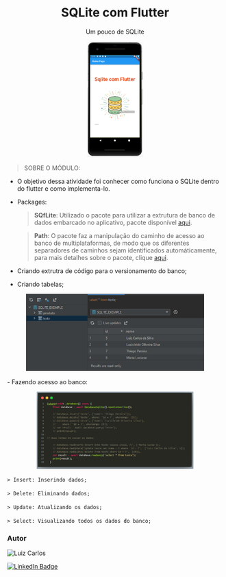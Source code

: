 <h1 align="center"> SQLite com Flutter</h1>

<p align="center"> Um pouco de SQLite</p>

<p align="center">
<img width="" height="270" src="assets/images/logo.png"/>
</p>


 > SOBRE O MÓDULO:
- O objetivo dessa atividade foi conhecer como funciona o SQLite dentro do flutter e como implementa-lo.

- Packages: 
    > <b>SQfLite</b>: Utilizado o pacote para utilizar a extrutura de banco de dados embarcado no aplicativo, pacote disponível [aqui](https://pub.dev/packages?q=sqflite). 

    > <b>Path</b>: O pacote faz a manipulação do caminho de acesso ao banco de multiplataformas, de modo que os diferentes separadores de caminhos sejam identificados automáticamente, para mais detalhes sobre o pacote, clique [aqui](https://pub.dev/packages/path).
- Criando extrutra de código para o versionamento do banco;
- Criando tabelas;
<p align="center">
<img width="" height="180" src="assets/images/sqlite.png"/>
</p>
- Fazendo acesso ao banco:

<p align="center">
<img width="" height="180" src="assets/images/dados.png"/>
</p>

    > Insert: Inserindo dados;

    > Delete: Eliminando dados;

    > Update: Atualizando os dados;

    > Select: Visualizando todos os dados do banco;



### Autor

<img alt="Luiz Carlos" title="Luiz Carlos" src="https://avatars.githubusercontent.com/u/29442285?s=96&v=4" height="100" width="100" />

[![LinkedIn Badge](https://img.shields.io/badge/-LUIZ_CARLOS-blue?style=flat-square&logo=Linkedin&logoColor=white&link=https://www.linkedin.com/in/luizzlcs/)](https://www.linkedin.com/in/luizzlcs/)
